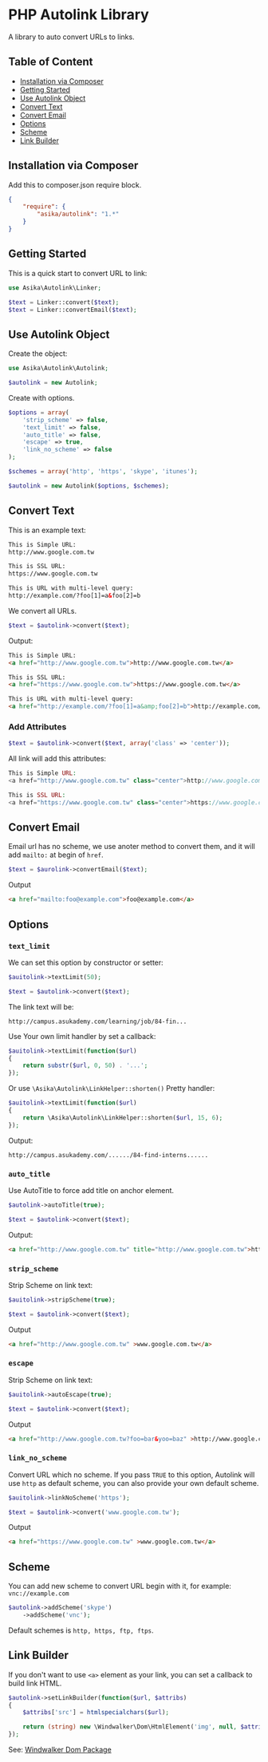 # PHP Autolink Library

A library to auto convert URLs to links.

## Table of Content

* [Installation via Composer](#installation-via-composer)
* [Getting Started](#getting-started)
* [Use Autolink Object](#use-autolink-object)
* [Convert Text](#convert-text)
* [Convert Email](#convert-email)
* [Options](#options)
* [Scheme](#scheme)
* [Link Builder](#link-builder)

## Installation via Composer

Add this to composer.json require block.

``` json
{
    "require": {
        "asika/autolink": "1.*"
    }
}
```

## Getting Started

This is a quick start to convert URL to link:

``` php
use Asika\Autolink\Linker;

$text = Linker::convert($text);
$text = Linker::convertEmail($text);
```

## Use Autolink Object

Create the object:

``` php
use Asika\Autolink\Autolink;

$autolink = new Autolink;
```

Create with options.

``` php
$options = array(
    'strip_scheme' => false,
    'text_limit' => false,
    'auto_title' => false,
    'escape' => true,
    'link_no_scheme' => false
);

$schemes = array('http', 'https', 'skype', 'itunes');

$autolink = new Autolink($options, $schemes);
```

## Convert Text

This is an example text:

``` html
This is Simple URL:
http://www.google.com.tw

This is SSL URL:
https://www.google.com.tw

This is URL with multi-level query:
http://example.com/?foo[1]=a&foo[2]=b
```

We convert all URLs.

``` php
$text = $autolink->convert($text);
```

Output:

``` html
This is Simple URL:
<a href="http://www.google.com.tw">http://www.google.com.tw</a>

This is SSL URL:
<a href="https://www.google.com.tw">https://www.google.com.tw</a>

This is URL with multi-level query:
<a href="http://example.com/?foo[1]=a&amp;foo[2]=b">http://example.com/?foo[1]=a&amp;foo[2]=b</a>
```

### Add Attributes

``` php
$text = $autolink->convert($text, array('class' => 'center'));
```

All link will add this attributes:

``` php
This is Simple URL:
<a href="http://www.google.com.tw" class="center">http://www.google.com.tw</a>

This is SSL URL:
<a href="https://www.google.com.tw" class="center">https://www.google.com.tw</a>
```

## Convert Email

Email url has no scheme, we use anoter method to convert them, and it will add `mailto:` at begin of `href`.

``` php
$text = $aurolink->convertEmail($text);
```

Output

``` html
<a href="mailto:foo@example.com">foo@example.com</a>

```

## Options

### `text_limit`

We can set this option by constructor or setter:

``` php
$auitolink->textLimit(50);

$text = $autolink->convert($text);
```

The link text will be:

```
http://campus.asukademy.com/learning/job/84-fin...
```

Use Your own limit handler by set a callback:

``` php
$auitolink->textLimit(function($url)
{
    return substr($url, 0, 50) . '...';
});
```

Or use `\Asika\Autolink\LinkHelper::shorten()` Pretty handler:

``` php
$auitolink->textLimit(function($url)
{
    return \Asika\Autolink\LinkHelper::shorten($url, 15, 6);
});
```

Output:

``` text
http://campus.asukademy.com/....../84-find-interns......
```

### `auto_title`

Use AutoTitle to force add title on anchor element.
 
``` php
$autolink->autoTitle(true);

$text = $autolink->convert($text);
```

Output:

``` html
<a href="http://www.google.com.tw" title="http://www.google.com.tw">http://www.google.com.tw</a>
```

### `strip_scheme`

Strip Scheme on link text:

``` php
$auitolink->stripScheme(true);

$text = $autolink->convert($text);
```

Output

``` html
<a href="http://www.google.com.tw" >www.google.com.tw</a>
```

### `escape`

Strip Scheme on link text:

``` php
$auitolink->autoEscape(true);

$text = $autolink->convert($text);
```

Output

``` html
<a href="http://www.google.com.tw?foo=bar&yoo=baz" >http://www.google.com.tw?foo=bar&yoo=baz</a>
```

### `link_no_scheme`

Convert URL which no scheme. If you pass `TRUE` to this option, Autolink will use
`http` as default scheme, you can also provide your own default scheme.

``` php
$auitolink->linkNoScheme('https');

$text = $autolink->convert('www.google.com.tw');
```

Output

``` html
<a href="https://www.google.com.tw" >www.google.com.tw</a>
```

## Scheme

You can add new scheme to convert URL begin with it, for example: `vnc://example.com`

``` php
$autolink->addScheme('skype')
    ->addScheme('vnc');
```

Default schemes is `http, https, ftp, ftps`.

## Link Builder

If you don't want to use `<a>` element as your link, you can set a callback to build link HTML.

``` php
$autolink->setLinkBuilder(function($url, $attribs)
{
    $attribs['src'] = htmlspecialchars($url);

    return (string) new \Windwalker\Dom\HtmlElement('img', null, $attribs);
});
```

See: [Windwalker Dom Package](https://github.com/ventoviro/windwalker-dom)


